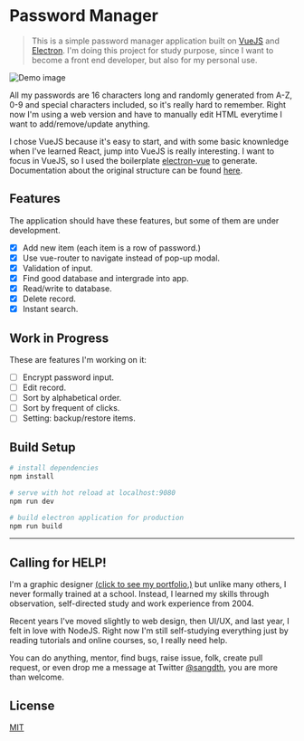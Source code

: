 # Password Manager

> This is a simple password manager application built on [VueJS](https://vuejs.org/) and [Electron](https://electron.atom.io/). I'm doing this project for study purpose, since I want to become a front end developer, but also for my personal use. 


![Demo image](https://i.imgur.com/OyRmzZ0.png)

All my passwords are 16 characters long and randomly generated from A-Z, 0-9 and special characters included, so it's really hard to remember. Right now I'm using a web version and have to manually edit HTML everytime I want to add/remove/update anything.

I chose VueJS because it's easy to start, and with some basic knownledge when I've learned React, jump into VueJS is really interesting. I want to focus in VueJS, so I used the boilerplate [electron-vue](https://github.com/SimulatedGREG/electron-vue) to generate. 
Documentation about the original structure can be found [here](https://simulatedgreg.gitbooks.io/electron-vue/content/index.html).

## Features
The application should have these features, but some of them are under development.
- [x] Add new item (each item is a row of password.)
- [x] Use vue-router to navigate instead of pop-up modal.
- [x] Validation of input.
- [x] Find good database and intergrade into app. 
- [x] Read/write to database.
- [x] Delete record.
- [x] Instant search.

## Work in Progress
These are features I'm working on it:
- [ ] Encrypt password input.
- [ ] Edit record.
- [ ] Sort by alphabetical order.
- [ ] Sort by frequent of clicks.
- [ ] Setting: backup/restore items.

## Build Setup
``` bash
# install dependencies
npm install

# serve with hot reload at localhost:9080
npm run dev

# build electron application for production
npm run build

```
---

## Calling for HELP! 

I'm a graphic designer [(click to see my portfolio,)](https://www.behance.net/sangdth) but unlike many others, I never formally trained at a school. Instead, I learned my skills through observation, self-directed study and work experience from 2004.

Recent years I've moved slightly to web design, then UI/UX, and last year, I felt in love with NodeJS. Right now I'm still self-studying everything just by reading tutorials and online courses, so, I really need help. 

You can do anything, mentor, find bugs, raise issue, folk, create pull request, or even drop me a message at Twitter [@sangdth](https://twitter.com/sangdth), you are more than welcome.

## License

[MIT](https://github.com/electron/electron/blob/master/LICENSE)
